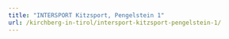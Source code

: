 ```yaml
---
title: "INTERSPORT Kitzsport, Pengelstein 1"
url: /kirchberg-in-tirol/intersport-kitzsport-pengelstein-1/
---
```


